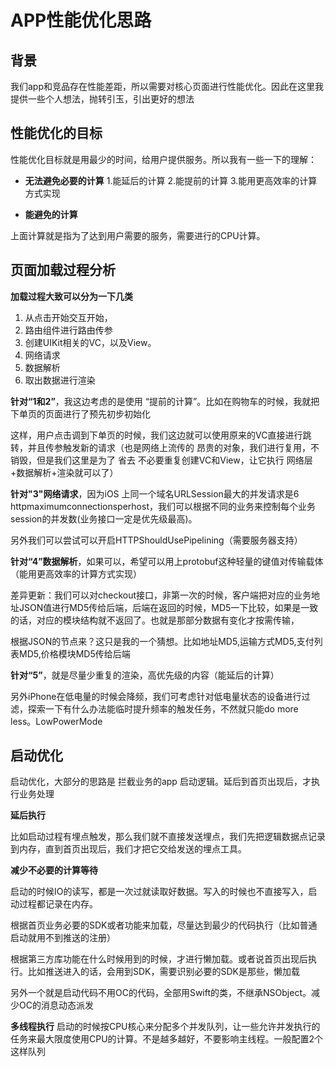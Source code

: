 # APP性能优化思路

## 背景

我们app和竞品存在性能差距，所以需要对核心页面进行性能优化。因此在这里我提供一些个人想法，抛转引玉，引出更好的想法

## 性能优化的目标

性能优化目标就是用最少的时间，给用户提供服务。所以我有一些一下的理解：

- **无法避免必要的计算**
  1.能延后的计算
  2.能提前的计算
  3.能用更高效率的计算方式实现

- **能避免的计算**

上面计算就是指为了达到用户需要的服务，需要进行的CPU计算。



## 页面加载过程分析

**加载过程大致可以分为一下几类**

1. 从点击开始交互开始，
2. 路由组件进行路由传参
3. 创建UIKit相关的VC，以及View。
4. 网络请求
5. 数据解析
6. 取出数据进行渲染

**针对“1和2”**，我这边考虑的是使用 “提前的计算”。比如在购物车的时候，我就把下单页的页面进行了预先初步初始化

这样，用户点击调到下单页的时候，我们这边就可以使用原来的VC直接进行跳转，并且传参触发新的请求（也是网络上流传的 昂贵的对象，我们进行复用，不销毁，但是我们这里是为了 省去 不必要重复创建VC和View，让它执行 网络层+数据解析+渲染就可以了）

**针对"3"网络请求**，因为iOS 上同一个域名URLSession最大的并发请求是6 httpmaximumconnectionsperhost，我们可以根据不同的业务来控制每个业务session的并发数(业务接口一定是优先级最高)。

另外我们可以尝试可以开启HTTPShouldUsePipelining（需要服务器支持）

**针对“4”数据解析**，如果可以，希望可以用上protobuf这种轻量的键值对传输载体（能用更高效率的计算方式实现）

差异更新：我们可以对checkout接口，非第一次的时候，客户端把对应的业务地址JSON值进行MD5传给后端，后端在返回的时候，MD5一下比较，如果是一致的话，对应的模块结构就不返回了。也就是那部分数据有变化才按需传输，

根据JSON的节点来？这只是我的一个猜想。比如地址MD5,运输方式MD5,支付列表MD5,价格模块MD5传给后端

**针对“5”**，就是尽量少重复的渲染，高优先级的内容（能延后的计算）

另外iPhone在低电量的时候会降频，我们可考虑针对低电量状态的设备进行过滤，探索一下有什么办法能临时提升频率的触发任务，不然就只能do more less。LowPowerMode



## 启动优化

启动优化，大部分的思路是 拦截业务的app 启动逻辑。延后到首页出现后，才执行业务处理

**延后执行**

比如启动过程有埋点触发，那么我们就不直接发送埋点，我们先把逻辑数据点记录到内存，直到首页出现后，我们才把它交给发送的埋点工具。

**减少不必要的计算等待**

启动的时候IO的读写，都是一次过就读取好数据。写入的时候也不直接写入，启动过程都记录在内存。

根据首页业务必要的SDK或者功能来加载，尽量达到最少的代码执行（比如普通启动就用不到推送的注册）

根据第三方库功能在什么时候用到的时候，才进行懒加载。或者说首页出现后执行。比如推送进入的话，会用到SDK，需要识别必要的SDK是那些，懒加载

另外一个就是启动代码不用OC的代码，全部用Swift的类，不继承NSObject。减少OC的消息动态派发

**多线程执行**
启动的时候按CPU核心来分配多个并发队列，让一些允许并发执行的任务来最大限度使用CPU的计算。不是越多越好，不要影响主线程。一般配置2个这样队列
